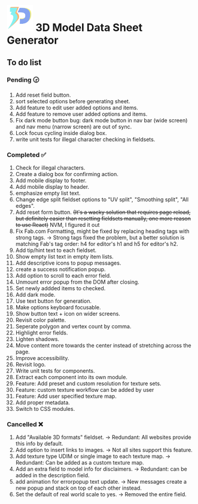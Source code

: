 # <img src="./src/assets/logo/logo.svg" width="70px"> 3D Model Data Sheet Generator

## To do list

### Pending 🕝

1. Add reset field button.
1. sort selected options before generating sheet.
1. Add feature to edit user added options and items.
1. Add feature to remove user added options and items.
1. Fix dark mode button bug: dark mode button in nav bar (wide screen) and nav menu (narrow screen) are out of sync.
1. Lock focus cycling inside dialog box.
1. write unit tests for illegal character checking in fieldsets.

### Completed ✅

1. Check for illegal characters.
1. Create a dialog box for confirming action.
1. Add mobile display to footer.
1. Add mobile display to header.
1. emphasize empty list text.
1. Change edge split fieldset options to "UV split", "Smoothing split", "All edges".
1. Add reset form button. ~~(It's a wacky solution that requires page reload, but definitely easier than resetting fieldsets manually, one more reason to use React)~~ NVM, I figured it out
1. Fix Fab.com Formatting, might be fixed by replacing heading tags with strong tags. -> Strong tags fixed the problem, but a better solution is matching Fab's tag order: h4 for editor's h1 and h5 for editor's h2.
1. Add tip/hint text to each fieldset.
1. Show empty list text in empty item lists.
1. Add descriptive icons to popup messages.
1. create a success notification popup.
1. Add option to scroll to each error field.
1. Unmount error popup from the DOM after closing.
1. Set newly addded items to checked.
1. Add dark mode.
1. Use text button for generation.
1. Make options keyboard focusable.
1. Show button text + icon on wider screens.
1. Revisit color palette.
1. Seperate polygon and vertex count by comma.
1. Highlight error fields.
1. Lighten shadows.
1. Move content more towards the center instead of stretching across the page.
1. Improve accessibility.
1. Revisit logo.
1. Write unit tests for components.
1. Extract each component into its own module.
1. Feature: Add preset and custom resolution for texture sets.
1. Feature: custom texture workflow can be added by user
1. Feature: Add user specified texture map.
1. Add proper metadata.
1. Switch to CSS modules.

### Cancelled ❌

1. Add "Available 3D formats" fieldset. -> Redundant: All websites provide this info by default.
1. Add option to insert links to images. -> Not all sites support this feature.
1. Add texture type UDIM or single image to each texture map. -> Redundant: Can be added as a custom texture map.
1. Add an extra field to model info for disclaimers. -> Redundant: can be added in the description field.
1. add animation for errorpopup text update. -> New messages create a new popup and stack on top of each other instead.
1. Set the default of real world scale to yes. -> Removed the entire field.